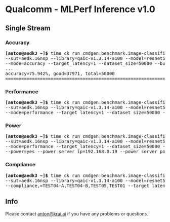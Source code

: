 # Qualcomm - MLPerf Inference v1.0

<a name="submit_aedk_16nsp_singlestream"></a>
## Single Stream

<a name="submit_aedk_16nsp_singlestream_accuracy"></a>
### Accuracy

<pre>
<b>[anton@aedk3 ~]&dollar;</b> time ck run cmdgen:benchmark.image-classification.qaic-loadgen --verbose \
--sut=aedk.16nsp --library=qaic-v1.3.14-a100 --model=resnet50 --scenario=singlestream \
--mode=accuracy --target_latency=1 --dataset_size=50000 --buffer_size=500
...
accuracy=75.942%, good=37971, total=50000
==========================================================================================
</pre>

<a name="submit_aedk_16nsp_singlestream_performance"></a>
### Performance

<pre>
<b>[anton@aedk3 ~]&dollar;</b> time ck run cmdgen:benchmark.image-classification.qaic-loadgen --verbose \
--sut=aedk.16nsp --library=qaic-v1.3.14-a100 --model=resnet50 --scenario=singlestream \
--mode=performance --target_latency=1 --dataset_size=50000 --buffer_size=1024
</pre>

<a name="submit_aedk_16nsp_singlestream_power"></a>
### Power

<pre>
<b>[anton@aedk3 ~]&dollar;</b> time ck run cmdgen:benchmark.image-classification.qaic-loadgen --verbose \
--sut=aedk.16nsp --library=qaic-v1.3.14-a100 --model=resnet50 --scenario=singlestream \
--mode=performance --target_latency=1 --dataset_size=50000 --buffer_size=1024 \
--power=yes --power_server_ip=192.168.0.19 --power_server_port=4951 --sleep_before_ck_benchmark_sec=30
</pre>

<a name="submit_aedk_16nsp_singlestream_compliance"></a>
### Compliance

<pre>
<b>[anton@aedk3 ~]&dollar;</b> time ck run cmdgen:benchmark.image-classification.qaic-loadgen --verbose \
--sut=aedk.16nsp --library=qaic-v1.3.14-a100 --model=resnet50 --scenario=singlestream \
--compliance,=TEST04-A,TEST04-B,TEST05,TEST01 --target_latency=1 --dataset_size=50000 --buffer_size=1024
</pre>

## Info

Please contact anton@krai.ai if you have any problems or questions.
